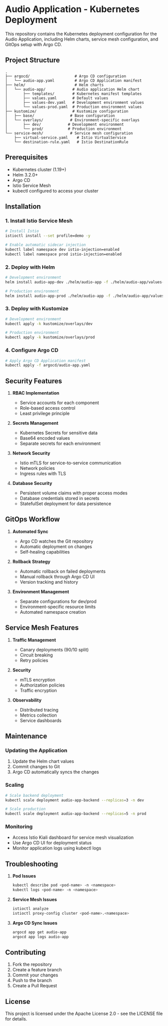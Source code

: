 # Audio Application - Kubernetes Deployment

This repository contains the Kubernetes deployment configuration for the Audio Application, including Helm charts, service mesh configuration, and GitOps setup with Argo CD.

## Project Structure

```
.
├── argocd/                    # Argo CD configuration
│   └── audio-app.yaml         # Argo CD Application manifest
├── helm/                      # Helm charts
│   └── audio-app/            # Audio application Helm chart
│       ├── templates/        # Kubernetes manifest templates
│       ├── values.yaml       # Default values
│       ├── values-dev.yaml   # Development environment values
│       └── values-prod.yaml  # Production environment values
├── kustomize/                # Kustomize configuration
│   ├── base/                # Base configuration
│   └── overlays/            # Environment-specific overlays
│       ├── dev/            # Development environment
│       └── prod/           # Production environment
└── service-mesh/            # Service mesh configuration
    ├── virtual-service.yaml    # Istio VirtualService
    └── destination-rule.yaml   # Istio DestinationRule
```

## Prerequisites

- Kubernetes cluster (1.19+)
- Helm 3.2.0+
- Argo CD
- Istio Service Mesh
- kubectl configured to access your cluster

## Installation

### 1. Install Istio Service Mesh

```bash
# Install Istio
istioctl install --set profile=demo -y

# Enable automatic sidecar injection
kubectl label namespace dev istio-injection=enabled
kubectl label namespace prod istio-injection=enabled
```

### 2. Deploy with Helm

```bash
# Development environment
helm install audio-app-dev ./helm/audio-app -f ./helm/audio-app/values-dev.yaml -n dev

# Production environment
helm install audio-app-prod ./helm/audio-app -f ./helm/audio-app/values-prod.yaml -n prod
```

### 3. Deploy with Kustomize

```bash
# Development environment
kubectl apply -k kustomize/overlays/dev

# Production environment
kubectl apply -k kustomize/overlays/prod
```

### 4. Configure Argo CD

```bash
# Apply Argo CD Application manifest
kubectl apply -f argocd/audio-app.yaml
```

## Security Features

1. **RBAC Implementation**
   - Service accounts for each component
   - Role-based access control
   - Least privilege principle

2. **Secrets Management**
   - Kubernetes Secrets for sensitive data
   - Base64 encoded values
   - Separate secrets for each environment

3. **Network Security**
   - Istio mTLS for service-to-service communication
   - Network policies
   - Ingress rules with TLS

4. **Database Security**
   - Persistent volume claims with proper access modes
   - Database credentials stored in secrets
   - StatefulSet deployment for data persistence

## GitOps Workflow

1. **Automated Sync**
   - Argo CD watches the Git repository
   - Automatic deployment on changes
   - Self-healing capabilities

2. **Rollback Strategy**
   - Automatic rollback on failed deployments
   - Manual rollback through Argo CD UI
   - Version tracking and history

3. **Environment Management**
   - Separate configurations for dev/prod
   - Environment-specific resource limits
   - Automated namespace creation

## Service Mesh Features

1. **Traffic Management**
   - Canary deployments (90/10 split)
   - Circuit breaking
   - Retry policies

2. **Security**
   - mTLS encryption
   - Authorization policies
   - Traffic encryption

3. **Observability**
   - Distributed tracing
   - Metrics collection
   - Service dashboards

## Maintenance

### Updating the Application

1. Update the Helm chart values
2. Commit changes to Git
3. Argo CD automatically syncs the changes

### Scaling

```bash
# Scale backend deployment
kubectl scale deployment audio-app-backend --replicas=3 -n dev

# Scale production
kubectl scale deployment audio-app-backend --replicas=5 -n prod
```

### Monitoring

- Access Istio Kiali dashboard for service mesh visualization
- Use Argo CD UI for deployment status
- Monitor application logs using kubectl logs

## Troubleshooting

1. **Pod Issues**
   ```bash
   kubectl describe pod <pod-name> -n <namespace>
   kubectl logs <pod-name> -n <namespace>
   ```

2. **Service Mesh Issues**
   ```bash
   istioctl analyze
   istioctl proxy-config cluster <pod-name>.<namespace>
   ```

3. **Argo CD Sync Issues**
   ```bash
   argocd app get audio-app
   argocd app logs audio-app
   ```

## Contributing

1. Fork the repository
2. Create a feature branch
3. Commit your changes
4. Push to the branch
5. Create a Pull Request

## License

This project is licensed under the Apache License 2.0 - see the LICENSE file for details.
